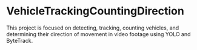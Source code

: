 # VehicleTrackingCountingDirection
This project is focused on detecting, tracking, counting vehicles, and determining their direction of movement in video footage using YOLO and ByteTrack.
